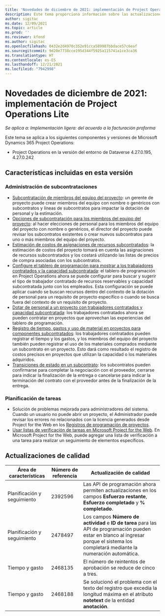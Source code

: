 ```yaml
---
title: 'Novedades de diciembre de 2021: implementación de Project Operations Lite'
description: Este tema proporciona información sobre las actualizaciones de calidad disponibles en la versión de diciembre de 2021 de la implementación de Project Operations Lite.
author: sigitac
ms.date: 12/09/2021
ms.topic: article
ms.prod: ''
ms.reviewer: kfend
ms.author: sigitac
ms.openlocfilehash: 0432e2d4970c352e91cca589987bbdace57c6eaf
ms.sourcegitcommit: 9d20e7738cce195d344f5925a115741a1ce3ca36
ms.translationtype: HT
ms.contentlocale: es-ES
ms.lasthandoff: 12/21/2021
ms.locfileid: "7942998"
---
```

# <a name="whats-new-december-2021---project-operations-lite-deployment"></a>Novedades de diciembre de 2021: implementación de Project Operations Lite

_Se aplica a: Implementación ligera: del acuerdo a la facturación proforma_

Este tema se aplica a los siguientes componentes y versiones de Microsoft Dynamics 365 Project Operations:

- Project Operations en la versión del entorno de Dataverse 4.27.0.195, 4.27.0.242


## <a name="features-included-in-this-release"></a>Características incluidas en esta versión

### <a name="subcontract-management"></a>Administración de subcontrataciones 

- [Subcontratación de miembros del equipo del proyecto](../subcontracting/subcontracting-project-team-members.md): un gerente de proyecto puede crear miembros del equipo con nombre o genéricos con subcontratos y líneas de subcontratos para impactar la dotación de personal y la estimación.
- [Opciones de subcontratación para los miembros del equipo del proyecto](../subcontracting/subcon-options.md): al hacer elecciones de personal para los miembros del equipo del proyecto con nombre o genéricos, el director del proyecto puede revisar los subcontratos existentes o crear nuevos subcontratos para uno o más miembros del equipo del proyecto. 
- [Estimación de costos de asignaciones de recursos subcontratados](../subcontracting/costing-subcon-ra.md): la estimación de costos del proyecto tomará en cuenta las asignaciones de recursos subcontratados y los costará utilizando las listas de precios de compra asociadas con los subcontratos. 
- [Configure el tablero de programación para mostrar a los trabajadores contratados y la capacidad subcontratada](../subcontracting/configure-sb-subcon.md): el tablero de programación en Project Operations ahora se puede configurar para buscar y sugerir el tipo de trabajador contratado de recursos reservables y capacidad subcontratada junto con los empleados. Esta configuración se puede aplicar cuando se buscan recursos dentro del contexto de la dotación de personal para un requisito de proyecto específico o cuando se busca fuera del contexto de un requisito de proyecto.
- [Dotar de personal a un proyecto con trabajadores contratados y capacidad subcontratada](../subcontracting/staffing-cw.md): los trabajadores contratados ahora se pueden contratar en proyectos que aprovechan las experiencias del tablero de programación.
- [Registro de tiempo, gastos y uso de material en proyectos para componentes subcontratados](../subcontracting/recording-subcon-actuals.md): los trabajadores contratados pueden registrar el tiempo y los gastos, y los miembros del equipo del proyecto también pueden registrar el uso de los materiales comprados mediante un subcontrato en un proyecto. Esto dará como resultado el registro de costos precisos en proyectos que utilizan la capacidad o los materiales adquiridos.
- [Transiciones de estado en un subcontrato](../subcontracting/subcon-states.md): los subcontratos pueden confirmarse para completar la negociación con el proveedor, cerrarse para indicar la finalización de la entrega o cancelarse para indicar la terminación del contrato con el proveedor antes de la finalización de la entrega.

### <a name="task-planning"></a>Planificación de tareas
- Solución de problemas mejorada para administradores del sistema. Cuando un usuario no puede abrir un proyecto, el Administrador puede revisar los errores no relacionados con la licencia generados desde Project for the Web en los [Registros de programación de proyectos](../../project-management/schedule-api-logs.md).
- [Usar listas de verificación de tareas en Microsoft Project for the Web](https://support.microsoft.com/en-us/office/use-task-checklists-in-microsoft-project-for-the-web-c69bcf73-5c75-4ad3-9893-6d6f92360e9c). En Microsoft Project for the Web, puede agregar una lista de verificación a una tarea para realizar un seguimiento de elementos específicos.

## <a name="quality-updates"></a>Actualizaciones de calidad

| **Área de características** | **Número de referencia** | **Actualización de calidad** |
| --- | --- | --- |
| Planificación y seguimiento | 2392596 | Las API de programación ahora permiten actualizaciones en los campos **Esfuerzo restante**, **Esfuerzo completado** y **% completado**. |
| Planificación y seguimiento | 2478497 | Los campos **Número de actividad** e **ID de tarea** para las API de programación pueden estar en blanco al ingresar porque el sistema los completará mediante la numeración automática.|
| Tiempo y gasto | 2468135 | El número de reintentos de aprobación se reduce de cinco a tres. |
| Tiempo y gasto | 2468188 | Se solucionó el problema con el texto del registro que excedía la longitud máxima en el atributo **notetext** de la entidad **anotación**. |
